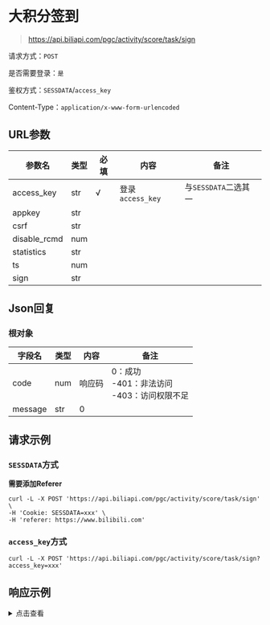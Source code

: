 # 大积分签到

> https://api.biliapi.com/pgc/activity/score/task/sign

请求方式：`POST`

是否需要登录：`是`

鉴权方式：`SESSDATA`/`access_key`

Content-Type：`application/x-www-form-urlencoded`

## URL参数

| 参数名          | 类型  | 必填  | 内容             | 备注              |
|--------------|-----|-----|----------------|-----------------|
| access_key   | str | √   | 登录`access_key` | 与`SESSDATA`二选其一 |
| appkey       | str |     |                |                 |
| csrf         | str |     |                |                 |
| disable_rcmd | num |     |                |                 |
| statistics   | str |     |                |                 |
| ts           | num |     |                |                 |
| sign         | str |     |                |                 |

## Json回复

### 根对象

| 字段名     | 类型  | 内容  | 备注                                 |
|---------|-----|-----|------------------------------------|
| code    | num | 响应码 | 0：成功<br/>-401：非法访问<br/>-403：访问权限不足 |
| message | str | 0   |                                    |

## 请求示例

### `SESSDATA`方式

**需要添加Referer**

```shell
curl -L -X POST 'https://api.biliapi.com/pgc/activity/score/task/sign' \
-H 'Cookie: SESSDATA=xxx' \
-H 'referer: https://www.bilibili.com'
```

### `access_key`方式

```shell
curl -L -X POST 'https://api.biliapi.com/pgc/activity/score/task/sign?access_key=xxx'
```

## 响应示例

<details>
<summary>点击查看</summary>

```json
{
    "code": 0,
    "message": "success"
}
```

</details>